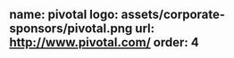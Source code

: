 ﻿name: pivotal
logo: assets/corporate-sponsors/pivotal.png
url: http://www.pivotal.com/
order: 4
---